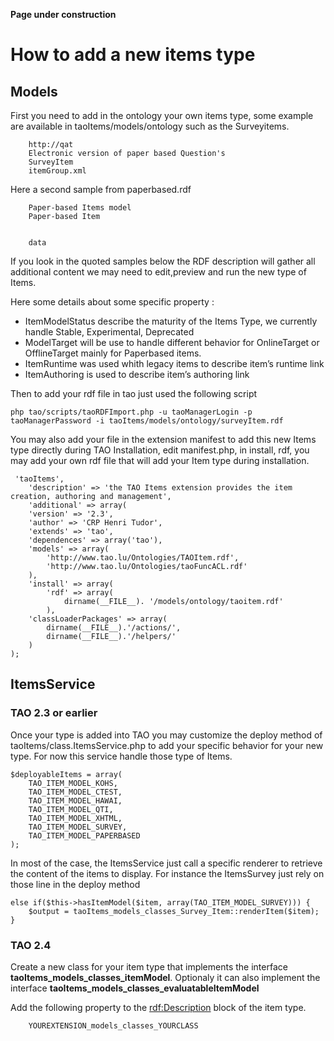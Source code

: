 <!--
author:
    - 'Jérôme Bogaerts'
created_at: '2012-08-17 10:03:07'
updated_at: '2013-03-13 12:48:21'
tags:
    - Tutorials
-->



**Page under construction**

How to add a new items type
===========================

Models
------

First you need to add in the ontology your own items type, some example are available in taoItems/models/ontology such as the Surveyitems.




      
        
        http://qat
        Electronic version of paper based Question's
        SurveyItem
        itemGroup.xml
        
      

Here a second sample from paperbased.rdf





      
        
        
        Paper-based Items model
        Paper-based Item
        
        
        data
      


If you look in the quoted samples below the RDF description will gather all additional content we may need to edit,preview and run the new type of Items.

Here some details about some specific property :

-   ItemModelStatus describe the maturity of the Items Type, we currently handle Stable, Experimental, Deprecated
-   ModelTarget will be use to handle different behavior for OnlineTarget or OfflineTarget mainly for Paperbased items.
-   ItemRuntime was used whith legacy items to describe item’s runtime link
-   ItemAuthoring is used to describe item’s authoring link

Then to add your rdf file in tao just used the following script


    php tao/scripts/taoRDFImport.php -u taoManagerLogin -p taoManagerPassword -i taoItems/models/ontology/surveyItem.rdf 

You may also add your file in the extension manifest to add this new Items type directly during TAO Installation, edit manifest.php, in install, rdf, you may add your own rdf file that will add your Item type during installation.


     'taoItems',
        'description' => 'the TAO Items extension provides the item creation, authoring and management',
        'additional' => array(
        'version' => '2.3',
        'author' => 'CRP Henri Tudor',
        'extends' => 'tao',
        'dependences' => array('tao'),
        'models' => array(
            'http://www.tao.lu/Ontologies/TAOItem.rdf',
            'http://www.tao.lu/Ontologies/taoFuncACL.rdf'
        ),
        'install' => array(
            'rdf' => array(
                dirname(__FILE__). '/models/ontology/taoitem.rdf'
            ),
        'classLoaderPackages' => array(
            dirname(__FILE__).'/actions/',
            dirname(__FILE__).'/helpers/'
        )
    );

ItemsService
------------

### TAO 2.3 or earlier

Once your type is added into TAO you may customize the deploy method of taoItems/class.ItemsService.php to add your specific behavior for your new type. For now this service handle those type of Items.


    $deployableItems = array(
        TAO_ITEM_MODEL_KOHS,
        TAO_ITEM_MODEL_CTEST,
        TAO_ITEM_MODEL_HAWAI,
        TAO_ITEM_MODEL_QTI,
        TAO_ITEM_MODEL_XHTML,
        TAO_ITEM_MODEL_SURVEY,
        TAO_ITEM_MODEL_PAPERBASED
    );

In most of the case, the ItemsService just call a specific renderer to retrieve the content of the items to display. For instance the ItemsSurvey just rely on those line in the deploy method


    else if($this->hasItemModel($item, array(TAO_ITEM_MODEL_SURVEY))) {
        $output = taoItems_models_classes_Survey_Item::renderItem($item);
    }

### TAO 2.4

Create a new class for your item type that implements the interface **taoItems\_models\_classes\_itemModel**. Optionaly it can also implement the interface **taoItems\_models\_classes\_evaluatableItemModel**

Add the following property to the <rdf:Description> block of the item type.


        YOUREXTENSION_models_classes_YOURCLASS


